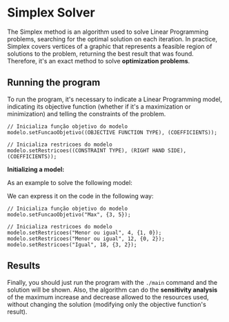 # Simplex Solver
The Simplex method is an algorithm used to solve Linear Programming problems, searching for the optimal solution on each iteration.
In practice, Simplex covers vertices of a graphic that represents a feasible region of solutions to the problem, returning the best result that was found. Therefore, it's an exact method to solve **optimization problems**.

## Running the program
To run the program, it's necessary to indicate a Linear Programming model, indicating its objective function (whether if it's a maximization or minimization) and telling the constraints of the problem.

``` 
// Inicializa função objetivo do modelo
modelo.setFuncaoObjetivo((OBJECTIVE FUNCTION TYPE), (COEFFICIENTS));

// Inicializa restricoes do modelo
modelo.setRestricoes((CONSTRAINT TYPE), (RIGHT HAND SIDE), (COEFFICIENTS));
```
**Initializing a model:**

As an example to solve the following model:

<!--
![image](https://cdn.discordapp.com/attachments/806262947160653834/854752706090631208/WhatsApp_Image_2021-06-08_at_13.03.04_1.jpg)
-->

We can express it on the code in the following way:

```
// Inicializa função objetivo do modelo
modelo.setFuncaoObjetivo("Max", {3, 5});

// Inicializa restricoes do modelo
modelo.setRestricoes("Menor ou igual", 4, {1, 0});
modelo.setRestricoes("Menor ou igual", 12, {0, 2});
modelo.setRestricoes("Igual", 18, {3, 2});
```

## Results
Finally, you should just run the program with the ```./main``` command and the solution will be shown. Also, the algorithm can do the **sensitivity analysis** of the maximum increase and decrease allowed to the resources used, without changing the solution (modifying only the objective function's result).
